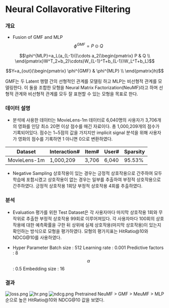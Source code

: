 Neural Collavorative Filtering
====================================

### 개요
- Fusion of GMF and MLP
$$\phi^{GMF}=P\odot Q$$

$$\phi^{MLP}=a_L(a_{L-1}((\cdots a_2(\begin{pmatrix}
P & Q \\
\end{pmatrix}W^T_2+b_2)\cdots)W_{L-1}^T+b_{L-1})W_L^T+b_L)$$

$$Y=a_{out}(\begin{pmatrix}
\phi^{GMF} & \phi^{MLP} \\
\end{pmatrix}h)$$

GMF는 두 Latent 행렬 간의 선형적인 관계를 모델링 하고 MLP는 비선형적 관계를 모델링한다.
이 둘을 조합한 모형을 Neural Matrix Factorization(NeuMF)라고 하며 선형적 관계와 비선형적 관계를 모두 잘 표현할 수 있는 모형을 목표로 한다.

### 데이터 설명
- 분석에 사용한 데이터는 MovieLens-1m 데이터로 6,040명의 사용자가 3,706개의 영화를 인당 최소 20편 이상 점수를 매긴 자료이다. 총 1,000,209개의 점수가 기록되어있다.
점수는 1~5점의 값을 가지지만 implicit signal 분석을 위해 사용자가 영화의 점수를 기록하면 1 아니면 0으로 변환하였다. 

|Dataset|Interaction#|Item#|User#|Sparsity|
|----|------|------|-----|-----|
|MovieLens-1m|1,000,209|3,706|6,040|95.53%|

- Negative Sampling
상호작용이 있는 경우는 긍정적 상호작용으로 간주하여 모두 학습에 포함시켰고 상호작용이 없는 경우는 일부를 추출하여 부정적 상호작용으로 간주하였다. 긍정적 상호작용 1회당 부정적 상호작용 4회를 추출하였다.

### 분석
- Evaluation
평가를 위한 Test Dataset은 각 사용자마다 마지막 상호작용 1회와 무작위로 추출한 부정적 상호작용 99회로 이루어져있다. 각 사용자마다 100회의 상호작용에 대한 예측확률을 구한 뒤 상위에 실제 상호작용(마지막 상호작용)이 있는지 확인하는 방식으로 모형을 평가하였다.
모형의 평가지표는 HitRatio@10와 NDCG@10를 사용하였다. 

- Hyper Parameter
Batch size : 512
Learning rate : 0.001
Predictive factors : 8
$$\alpha$$ : 0.5
Embedding size : 16

### 결과
![loss.png](https://www.dropbox.com/scl/fi/ly2d0q7uzrlkwrdj6taam/loss.png?rlkey=ker770d3w89b5p80dzeerttbj&dl=0&raw=1)
![hr.png](https://www.dropbox.com/scl/fi/cmlu4xgiob7duwigukad2/hr.png?rlkey=tfijdsx99zwn1wu4femp6vj0e&dl=0&raw=1)
![ndcg.png](https://www.dropbox.com/scl/fi/pnhyvhxkszbyz8c89h85s/ndcg.png?rlkey=kby4g0eeuutibg47c527hocvc&dl=0&raw=1)
Pretrained NeuMF > GMF > MeuMF > MLP 순으로 높은 HitRatio@10와 NDCG@10 값을 보였다.
